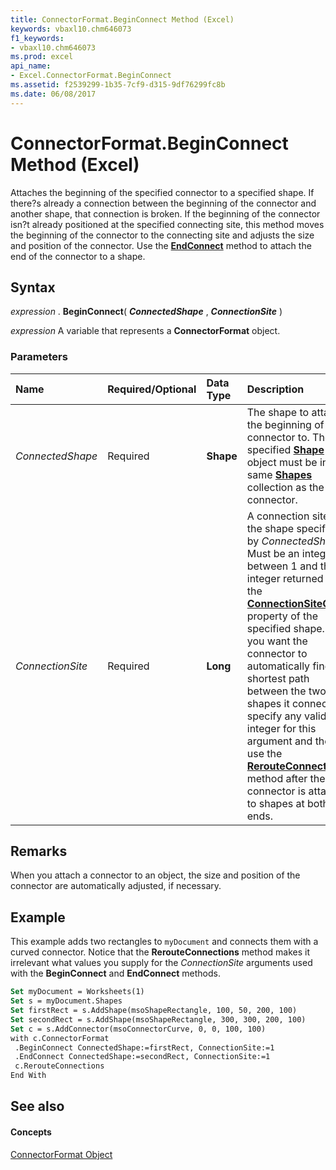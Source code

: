 ```yaml
---
title: ConnectorFormat.BeginConnect Method (Excel)
keywords: vbaxl10.chm646073
f1_keywords:
- vbaxl10.chm646073
ms.prod: excel
api_name:
- Excel.ConnectorFormat.BeginConnect
ms.assetid: f2539299-1b35-7cf9-d315-9df76299fc8b
ms.date: 06/08/2017
---
```



# ConnectorFormat.BeginConnect Method (Excel)

Attaches the beginning of the specified connector to a specified shape. If there?s already a connection between the beginning of the connector and another shape, that connection is broken. If the beginning of the connector isn?t already positioned at the specified connecting site, this method moves the beginning of the connector to the connecting site and adjusts the size and position of the connector. Use the **[EndConnect](connectorformat-endconnect-method-excel.md)** method to attach the end of the connector to a shape.


## Syntax

 _expression_ . **BeginConnect**( **_ConnectedShape_** , **_ConnectionSite_** )

 _expression_ A variable that represents a **ConnectorFormat** object.


### Parameters



|**Name**|**Required/Optional**|**Data Type**|**Description**|
|:-----|:-----|:-----|:-----|
| _ConnectedShape_|Required| **Shape**|The shape to attach the beginning of the connector to. The specified **[Shape](shape-object-excel.md)** object must be in the same **[Shapes](shapes-object-excel.md)** collection as the connector.|
| _ConnectionSite_|Required| **Long**|A connection site on the shape specified by  _ConnectedShape_. Must be an integer between 1 and the integer returned by the **[ConnectionSiteCount](shape-connectionsitecount-property-excel.md)** property of the specified shape. If you want the connector to automatically find the shortest path between the two shapes it connects, specify any valid integer for this argument and then use the **[RerouteConnections](shaperange-rerouteconnections-method-excel.md)** method after the connector is attached to shapes at both ends.|

## Remarks

When you attach a connector to an object, the size and position of the connector are automatically adjusted, if necessary.


## Example

This example adds two rectangles to  `myDocument` and connects them with a curved connector. Notice that the **RerouteConnections** method makes it irrelevant what values you supply for the _ConnectionSite_ arguments used with the **BeginConnect** and **EndConnect** methods.


```vb
Set myDocument = Worksheets(1) 
Set s = myDocument.Shapes 
Set firstRect = s.AddShape(msoShapeRectangle, 100, 50, 200, 100) 
Set secondRect = s.AddShape(msoShapeRectangle, 300, 300, 200, 100) 
Set c = s.AddConnector(msoConnectorCurve, 0, 0, 100, 100) 
with c.ConnectorFormat 
 .BeginConnect ConnectedShape:=firstRect, ConnectionSite:=1 
 .EndConnect ConnectedShape:=secondRect, ConnectionSite:=1 
 c.RerouteConnections 
End With
```


## See also


#### Concepts


[ConnectorFormat Object](connectorformat-object-excel.md)

